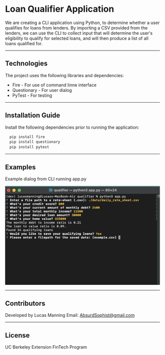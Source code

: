 # Loan Qualifier Application

We are creating a CLI application using Python, to determine whether a user qualifies for loans from lenders. By importing a CSV provided from the lenders, we can use the CLI to collect input that will determine the user's eligibility to qualify for selected loans, and will then produce a list of all loans qualified for. 

---

## Technologies

The project uses the following libraries and dependencies:
* Fire - For use of command linne interface
* Questionary - For user dialog
* PyTest - For testing

---

## Installation Guide

Install the following dependencies prior to running the application:

```python
  pip install fire
  pip install questionary
  pip install pytest
```

---
## Examples

Example dialog from CLI running app.py

![Loan Qualifier Prompts](CLI_With_Dialog.png)

---


## Contributors

Developed by Lucas Manning
Email: AbsurdSophist@gmail.com

---

## License

UC Berkeley Extension FinTech Program
